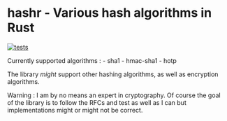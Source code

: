 # hashr - Various hash algorithms in Rust

[![tests](https://github.com/xrjr/hashr/actions/workflows/tests.yml/badge.svg)](https://github.com/xrjr/hashr/actions/workflows/tests.yml)

Currently supported algorithms :
    - sha1
    - hmac-sha1
    - hotp

The library *might* support other hashing algorithms, as well as encryption algorithms.

Warning : I am by no means an expert in cryptography. Of course the goal of the library is to follow the RFCs and test as well as I can but implementations might or might not be correct.